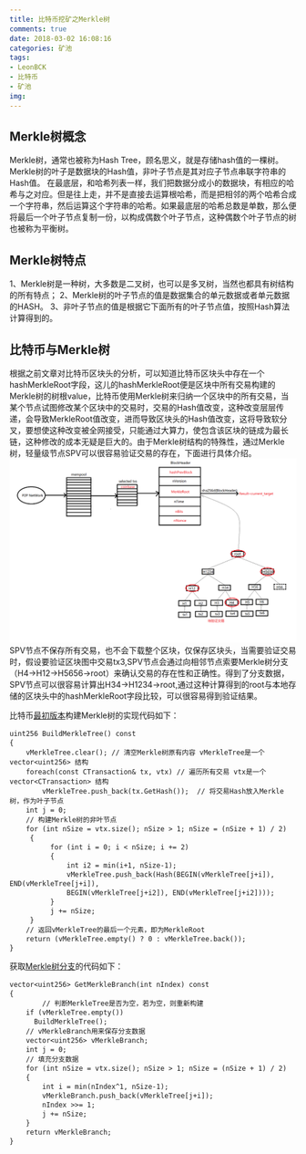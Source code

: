 ```yaml
---
title: 比特币挖矿之Merkle树
comments: true
date: 2018-03-02 16:08:16
categories: 矿池 
tags: 
- LeonBCK 
- 比特币 
- 矿池
img:
---
```


## Merkle树概念
Merkle树，通常也被称为Hash Tree，顾名思义，就是存储hash值的一棵树。Merkle树的叶子是数据块的Hash值，非叶子节点是其对应子节点串联字符串的Hash值。
在最底层，和哈希列表一样，我们把数据分成小的数据块，有相应的哈希与之对应。但是往上走，并不是直接去运算根哈希，而是把相邻的两个哈希合成一个字符串，然后运算这个字符串的哈希。如果最底层的哈希总数是单数，那么便将最后一个叶子节点复制一份，以构成偶数个叶子节点，这种偶数个叶子节点的树也被称为平衡树。

## Merkle树特点
1、Merkle树是一种树，大多数是二叉树，也可以是多叉树，当然也都具有树结构的所有特点；
2、Merkle树的叶子节点的值是数据集合的单元数据或者单元数据的HASH。
3、非叶子节点的值是根据它下面所有的叶子节点值，按照Hash算法计算得到的。

## 比特币与Merkle树
根据之前文章对比特币区块头的分析，可以知道比特币区块头中存在一个hashMerkleRoot字段，这儿的hashMerkleRoot便是区块中所有交易构建的Merkle树的树根value，比特币使用Merkle树来归纳一个区块中的所有交易，当某个节点试图修改某个区块中的交易时，交易的Hash值改变，这种改变层层传递，会导致MerkleRoot值改变，进而导致区块头的Hash值改变，这将导致软分叉，要想使这种改变被全网接受，只能通过大算力，使包含该区块的链成为最长链，这种修改的成本无疑是巨大的。由于Merkle树结构的特殊性，通过Merkle树，轻量级节点SPV可以很容易验证交易的存在，下面进行具体介绍。
![](/images/miner.png)
SPV节点不保存所有交易，也不会下载整个区块，仅保存区块头，当需要验证交易时，假设要验证区块图中交易tx3,SPV节点会通过向相邻节点索要Merkle树分支（H4->H12->H5656->root）来确认交易的存在性和正确性。得到了分支数据，SPV节点可以很容易计算出H34->H1234->root,通过这种计算得到的root与本地存储的区块头中的hashMerkleRoot字段比较，可以很容易得到验证结果。

比特币[最初版本](https://github.com/trottier/original-bitcoin/blob/92ee8d9a994391d148733da77e2bbc2f4acc43cd/src/main.h#L868)构建Merkle树的实现代码如下：
```
uint256 BuildMerkleTree() const
{
    vMerkleTree.clear(); // 清空Merkle树原有内容 vMerkleTree是一个vector<uint256> 结构
    foreach(const CTransaction& tx, vtx) // 遍历所有交易 vtx是一个vector<CTransaction> 结构 
		vMerkleTree.push_back(tx.GetHash());  // 将交易Hash放入Merkle树，作为叶子节点 
	int j = 0;
    // 构建Merkle树的非叶节点
    for (int nSize = vtx.size(); nSize > 1; nSize = (nSize + 1) / 2)
     {
		  for (int i = 0; i < nSize; i += 2)
		  {
			  int i2 = min(i+1, nSize-1);
              vMerkleTree.push_back(Hash(BEGIN(vMerkleTree[j+i]),  END(vMerkleTree[j+i]),
			  BEGIN(vMerkleTree[j+i2]), END(vMerkleTree[j+i2])));
		  }
		  j += nSize;
	 }
	// 返回vMerkleTree的最后一个元素，即为MerkleRoot
	return (vMerkleTree.empty() ? 0 : vMerkleTree.back());
}
```
获取[Merkle树分支](https://github.com/trottier/original-bitcoin/blob/92ee8d9a994391d148733da77e2bbc2f4acc43cd/src/main.h#L887)的代码如下：
```
vector<uint256> GetMerkleBranch(int nIndex) const
{
	    // 判断MerkleTree是否为空，若为空，则重新构建
	if (vMerkleTree.empty())
	  BuildMerkleTree();
	// vMerkleBranch用来保存分支数据
	vector<uint256> vMerkleBranch;
	int j = 0;
	// 填充分支数据
	for (int nSize = vtx.size(); nSize > 1; nSize = (nSize + 1) / 2)
	{
		int i = min(nIndex^1, nSize-1);
		vMerkleBranch.push_back(vMerkleTree[j+i]);
		nIndex >>= 1;
		j += nSize;
	}
	return vMerkleBranch;
}
```
